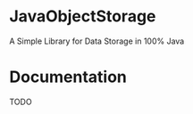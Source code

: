 JavaObjectStorage
=================

A Simple Library for Data Storage in 100% Java

Documentation
=======
TODO